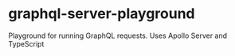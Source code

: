 # graphql-server-playground
Playground for running GraphQL requests.  Uses Apollo Server and TypeScript
